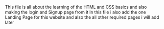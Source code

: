 This file is all about the learning of the HTML and CSS basics and also making the login and Signup page from it 
In this file  i also add the one Landing Page for this website and also the all other required pages i will add later 
